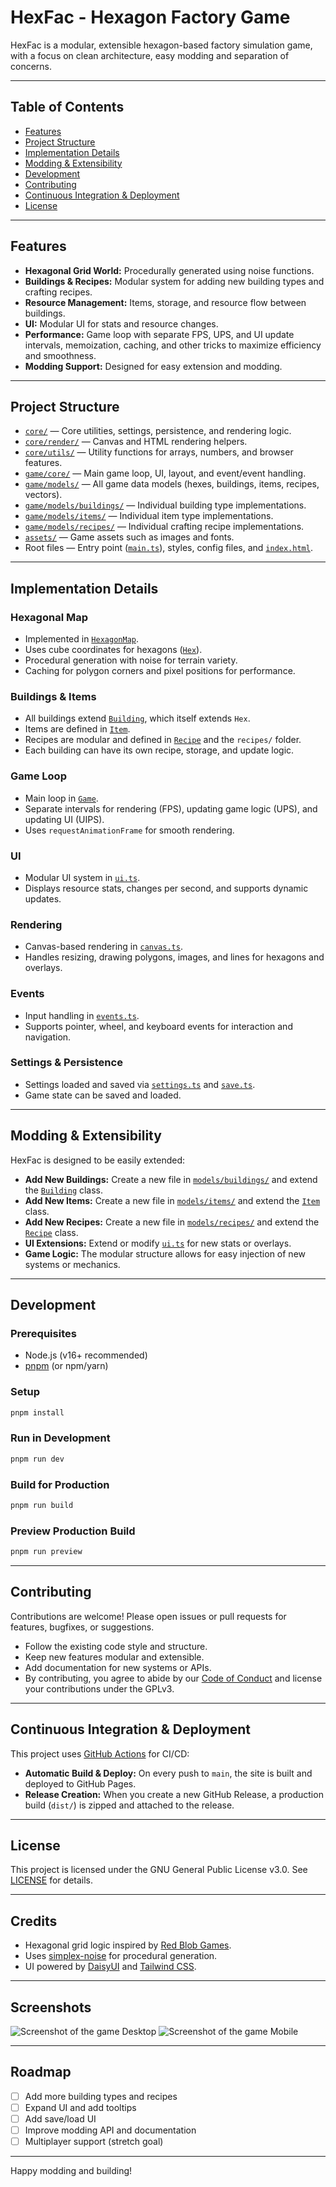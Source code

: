 # HexFac - Hexagon Factory Game

HexFac is a modular, extensible hexagon-based factory simulation game, with a focus on clean architecture, easy modding and separation of concerns.

---

## Table of Contents

- [Features](#features)
- [Project Structure](#project-structure)
- [Implementation Details](#implementation-details)
- [Modding & Extensibility](#modding--extensibility)
- [Development](#development)
- [Contributing](#contributing)
- [Continuous Integration & Deployment](#continuous-integration--deployment)
- [License](#license)

---

## Features

- **Hexagonal Grid World:** Procedurally generated using noise functions.
- **Buildings & Recipes:** Modular system for adding new building types and crafting recipes.
- **Resource Management:** Items, storage, and resource flow between buildings.
- **UI:** Modular UI for stats and resource changes.
- **Performance:** Game loop with separate FPS, UPS, and UI update intervals, memoization, caching, and other tricks to maximize efficiency and smoothness.
- **Modding Support:** Designed for easy extension and modding.

---

## Project Structure

- [`core/`](src/core/) — Core utilities, settings, persistence, and rendering logic.
- [`core/render/`](src/core/render/) — Canvas and HTML rendering helpers.
- [`core/utils/`](src/core/utils/) — Utility functions for arrays, numbers, and browser features.
- [`game/core/`](src/game/core/) — Main game loop, UI, layout, and event/event handling.
- [`game/models/`](src/game/models/) — All game data models (hexes, buildings, items, recipes, vectors).
- [`game/models/buildings/`](src/game/models/buildings/) — Individual building type implementations.
- [`game/models/items/`](src/game/models/items/) — Individual item type implementations.
- [`game/models/recipes/`](src/game/models/recipes/) — Individual crafting recipe implementations.
- [`assets/`](src/assets/) — Game assets such as images and fonts.
- Root files — Entry point ([`main.ts`](src/main.ts)), styles, config files, and [`index.html`](index.html).

---

## Implementation Details

### Hexagonal Map

- Implemented in [`HexagonMap`](src/game/models/hexagonMap.ts).
- Uses cube coordinates for hexagons ([`Hex`](src/game/models/hex.ts)).
- Procedural generation with noise for terrain variety.
- Caching for polygon corners and pixel positions for performance.

### Buildings & Items

- All buildings extend [`Building`](src/game/models/building.ts), which itself extends `Hex`.
- Items are defined in [`Item`](src/game/models/item.ts).
- Recipes are modular and defined in [`Recipe`](src/game/models/recipe.ts) and the `recipes/` folder.
- Each building can have its own recipe, storage, and update logic.

### Game Loop

- Main loop in [`Game`](src/game/core/game.ts).
- Separate intervals for rendering (FPS), updating game logic (UPS), and updating UI (UIPS).
- Uses `requestAnimationFrame` for smooth rendering.

### UI

- Modular UI system in [`ui.ts`](src/game/core/ui.ts).
- Displays resource stats, changes per second, and supports dynamic updates.

### Rendering

- Canvas-based rendering in [`canvas.ts`](src/core/render/canvas.ts).
- Handles resizing, drawing polygons, images, and lines for hexagons and overlays.

### Events

- Input handling in [`events.ts`](src/game/core/events.ts).
- Supports pointer, wheel, and keyboard events for interaction and navigation.

### Settings & Persistence

- Settings loaded and saved via [`settings.ts`](src/core/settings.ts) and [`save.ts`](src/core/save.ts).
- Game state can be saved and loaded.

---

## Modding & Extensibility

HexFac is designed to be easily extended:

- **Add New Buildings:**
  Create a new file in [`models/buildings/`](src/game/models/buildings/) and extend the [`Building`](src/game/models/building.ts) class.
- **Add New Items:**
  Create a new file in [`models/items/`](src/game/models/items/) and extend the [`Item`](src/game/models/item.ts) class.
- **Add New Recipes:**
  Create a new file in [`models/recipes/`](src/game/models/recipes/) and extend the [`Recipe`](src/game/models/recipe.ts) class.
- **UI Extensions:**
  Extend or modify [`ui.ts`](src/game/core/ui.ts) for new stats or overlays.
- **Game Logic:**
  The modular structure allows for easy injection of new systems or mechanics.

---

## Development

### Prerequisites

- Node.js (v16+ recommended)
- [pnpm](https://pnpm.io/) (or npm/yarn)

### Setup

```sh
pnpm install
```

### Run in Development

```sh
pnpm run dev
```

### Build for Production

```sh
pnpm run build
```

### Preview Production Build

```sh
pnpm run preview
```

---

## Contributing

Contributions are welcome! Please open issues or pull requests for features, bugfixes, or suggestions.

- Follow the existing code style and structure.
- Keep new features modular and extensible.
- Add documentation for new systems or APIs.
- By contributing, you agree to abide by our [Code of Conduct](CODE_OF_CONDUCT.md) and license your contributions under the GPLv3.

---

## Continuous Integration & Deployment

This project uses [GitHub Actions](https://github.com/features/actions) for CI/CD:

- **Automatic Build & Deploy:** On every push to `main`, the site is built and deployed to GitHub Pages.
- **Release Creation:** When you create a new GitHub Release, a production build (`dist/`) is zipped and attached to the release.

---

## License

This project is licensed under the GNU General Public License v3.0.
See [LICENSE](LICENSE) for details.

---

## Credits

- Hexagonal grid logic inspired by [Red Blob Games](https://www.redblobgames.com/grids/hexagons/).
- Uses [simplex-noise](https://github.com/jwagner/simplex-noise.js) for procedural generation.
- UI powered by [DaisyUI](https://daisyui.com/) and [Tailwind CSS](https://tailwindcss.com/).

---

## Screenshots

![Screenshot of the game Desktop](/.github/desktop.png) ![Screenshot of the game Mobile](/.github/mobile.png)

---

## Roadmap

- [ ] Add more building types and recipes
- [ ] Expand UI and add tooltips
- [ ] Add save/load UI
- [ ] Improve modding API and documentation
- [ ] Multiplayer support (stretch goal)

---

Happy modding and building!
